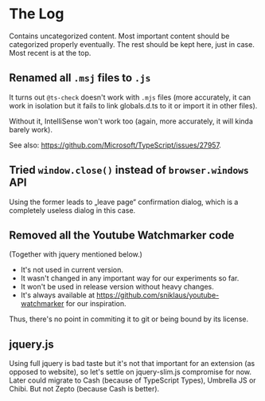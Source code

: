 The Log
===

Contains uncategorized content.
Most important content should be categorized properly eventually.
The rest should be kept here, just in case.
Most recent is at the top.

Renamed all `.msj` files to `.js`
---

It turns out `@ts-check` doesn't work with `.mjs` files
(more accurately, it can work in isolation but it fails to link globals.d.ts to it or import it in other files).

Without it, IntelliSense won't work too (again, more accurately, it will kinda barely work).

See also: <https://github.com/Microsoft/TypeScript/issues/27957>.

Tried `window.close()` instead of `browser.windows` API
---

Using the former leads to „leave page“ confirmation dialog,
which is a completely useless dialog in this case.

Removed all the Youtube Watchmarker code
---

(Together with jquery mentioned below.)

- It's not used in current version.
- It wasn't changed in any important way for our experiments so far.
- It won't be used in release version without heavy changes.
- It's always available at <https://github.com/sniklaus/youtube-watchmarker> for our inspiration.

Thus, there's no point in commiting it to git or being bound by its license.

jquery.js
---

Using full jquery is bad taste but it's not that important for an extension (as opposed to website),
so let's settle on jquery-slim.js compromise for now.
Later could migrate to Cash (because of TypeScript Types), Umbrella JS or Chibi.
But not Zepto (because Cash is better).
